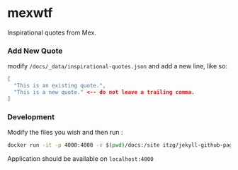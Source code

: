 # mexwtf

Inspirational quotes from Mex.

### Add New Quote

modify `/docs/_data/inspirational-quotes.json` and add a new line, like so:

```json
[
  "This is an existing quote.",
  "This is a new quote." <-- do not leave a trailing comma.
]
```

### Development

Modify the files you wish and then run :

```bash
docker run -it -p 4000:4000 -v $(pwd)/docs:/site itzg/jekyll-github-pages
```

Application should be available on `localhost:4000`